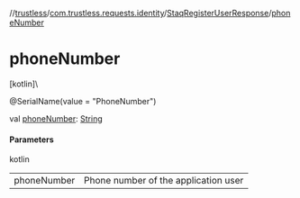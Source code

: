 //[trustless](../../../index.md)/[com.trustless.requests.identity](../index.md)/[StaqRegisterUserResponse](index.md)/[phoneNumber](phone-number.md)

# phoneNumber

[kotlin]\

@SerialName(value = &quot;PhoneNumber&quot;)

val [phoneNumber](phone-number.md): [String](https://kotlinlang.org/api/latest/jvm/stdlib/kotlin/-string/index.html)

#### Parameters

kotlin

| | |
|---|---|
| phoneNumber | Phone number of the application user |
